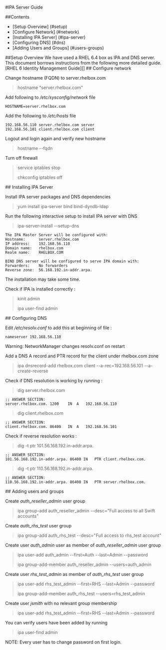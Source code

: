 #IPA Server Guide

##Contents
* [Setup Overview] (#setup)
* [Configure Network] (#network)
* [Installing IPA Server] (#ipa-server)
* [Configuring DNS] (#dns)
* [Adding Users and Groups] (#users-groups)


<a name="setup" />
##Setup Overview
We have used a RHEL 6.4 box as IPA and DNS server. This document borrows
instructions from the following more detailed guide.
[RHEL 6 Identity Management Guide][]


<a name="network" />
## Configure network

Change hostname (FQDN) to server.rhelbox.com
> hostname "server.rhelbox.com"

Add following to */etc/sysconfig/network* file

    HOSTNAME=server.rhelbox.com

Add the following to */etc/hosts* file

    192.168.56.110 server.rhelbox.com server
    192.168.56.101 client.rhelbox.com client

Logout and login again and verify new hostname
> hostname --fqdn

Turn off firewall
> service iptables stop
>
> chkconfig iptables off


<a name="ipa-server" />
## Installing IPA Server

Install IPA server packages and DNS dependencies
> yum install ipa-server bind bind-dyndb-ldap

Run the following interactive setup to install IPA server with DNS
> ipa-server-install --setup-dns

    The IPA Master Server will be configured with:
    Hostname:      server.rhelbox.com
    IP address:    192.168.56.110
    Domain name:   rhelbox.com
    Realm name:    RHELBOX.COM

    BIND DNS server will be configured to serve IPA domain with:
    Forwarders:    No forwarders
    Reverse zone:  56.168.192.in-addr.arpa.

The installation may take some time.

Check if IPA is installed correctly :
> kinit admin
>
> ipa user-find admin


<a name="dns" />
## Configuring DNS

Edit */etc/resolv.conf* to add this at beginning of file :

    nameserver 192.168.56.110

Warning: NetworkManager changes resolv.conf on restart

Add a DNS A record and PTR record for the client under rhelbox.com zone
> ipa dnsrecord-add rhelbox.com client --a-rec=192.168.56.101 --a-create-reverse

Check if DNS resolution is working by running :

> dig server.rhelbox.com

    ;; ANSWER SECTION:
    server.rhelbox.com. 1200    IN  A   192.168.56.110

> dig client.rhelbox.com

    ;; ANSWER SECTION:
    client.rhelbox.com. 86400   IN  A   192.168.56.101

Check if reverse resolution works :

> dig -t ptr 101.56.168.192.in-addr.arpa.

    ;; ANSWER SECTION:
    101.56.168.192.in-addr.arpa. 86400 IN   PTR client.rhelbox.com.


> dig -t ptr 110.56.168.192.in-addr.arpa.

    ;; ANSWER SECTION:
    110.56.168.192.in-addr.arpa. 86400 IN   PTR server.rhelbox.com.


<a name="users-groups" />
## Adding users and groups

Create *auth_reseller_admin* user group
> ipa group-add auth_reseller_admin --desc="Full access to all Swift accounts"

Create *auth_rhs_test* user group
> ipa group-add auth_rhs_test --desc="Full access to rhs_test account"

Create user *auth_admin* user as member of *auth_reseller_admin* user group
> ipa user-add auth_admin --first=Auth --last=Admin --password
>
> ipa group-add-member auth_reseller_admin --users=auth_admin

Create user *rhs_test_admin* as member of *auth_rhs_test* user group
> ipa user-add rhs_test_admin --first=RHS --last=Admin --password
>
> ipa group-add-member auth_rhs_test --users=rhs_test_admin

Create user *jsmith* with no relevant group membership
> ipa user-add rhs_test_admin --first=RHS --last=Admin --password

You can verify users have been added by running
>ipa user-find admin

NOTE: Every user has to change password on first login.

[RHEL 6 Identity Management Guide]: https://access.redhat.com/site/documentation/en-US/Red_Hat_Enterprise_Linux/6/html/Identity_Management_Guide/
